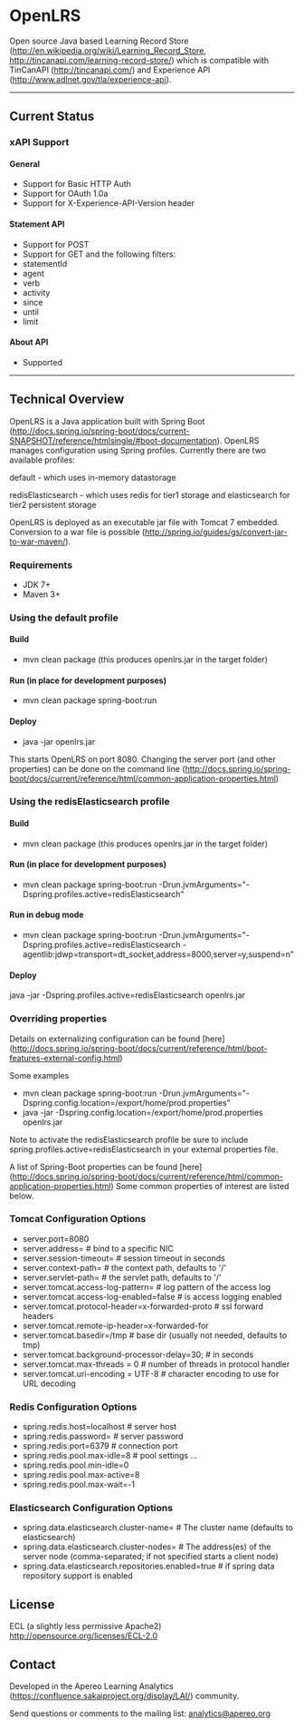 OpenLRS
=======
Open source Java based Learning Record Store (http://en.wikipedia.org/wiki/Learning_Record_Store, http://tincanapi.com/learning-record-store/) which is compatible with TinCanAPI (http://tincanapi.com/) and Experience API (http://www.adlnet.gov/tla/experience-api).

*************************************************************************************
Current Status
----------------
### xAPI Support

#### General
* Support for Basic HTTP Auth
* Support for OAuth 1.0a 
* Support for X-Experience-API-Version header

#### Statement API
* Support for POST
* Support for GET and the following filters:
 * statementId
 * agent
 * verb
 * activity
 * since
 * until
 * limit
 
#### About API
* Supported

*************************************************************************************
## Technical Overview
OpenLRS is a Java application built with Spring Boot (http://docs.spring.io/spring-boot/docs/current-SNAPSHOT/reference/htmlsingle/#boot-documentation). OpenLRS manages configuration using Spring profiles. Currently there are two available profiles:

default - which uses in-memory datastorage

redisElasticsearch - which uses redis for tier1 storage and elasticsearch for tier2 persistent storage

OpenLRS is deployed as an executable jar file with Tomcat 7 embedded. Conversion to a war file is possible (http://spring.io/guides/gs/convert-jar-to-war-maven/).

### Requirements
* JDK 7+
* Maven 3+

### Using the default profile
#### Build
* mvn clean package (this produces openlrs.jar in the target folder)

#### Run (in place for development purposes)
* mvn clean package spring-boot:run

#### Deploy
* java -jar openlrs.jar

This starts OpenLRS on port 8080. Changing the server port (and other properties) can be done on the command line (http://docs.spring.io/spring-boot/docs/current/reference/html/common-application-properties.html)

### Using the redisElasticsearch profile
#### Build
* mvn clean package (this produces openlrs.jar in the target folder)

#### Run (in place for development purposes)
* mvn clean package spring-boot:run -Drun.jvmArguments="-Dspring.profiles.active=redisElasticsearch"

#### Run in debug mode
* mvn clean package spring-boot:run -Drun.jvmArguments="-Dspring.profiles.active=redisElasticsearch -agentlib:jdwp=transport=dt_socket,address=8000,server=y,suspend=n"


#### Deploy
java -jar -Dspring.profiles.active=redisElasticsearch openlrs.jar

### Overriding properties

Details on externalizing configuration can be found [here] (http://docs.spring.io/spring-boot/docs/current/reference/html/boot-features-external-config.html)

Some examples

* mvn clean package spring-boot:run -Drun.jvmArguments="-Dspring.config.location=/export/home/prod.properties"
* java -jar -Dspring.config.location=/export/home/prod.properties openlrs.jar

Note to activate the redisElasticsearch profile be sure to include spring.profiles.active=redisElasticsearch in your external properties file. 

A list of Spring-Boot properties can be found [here] (http://docs.spring.io/spring-boot/docs/current/reference/html/common-application-properties.html) Some common properties of interest are listed below.

### Tomcat Configuration Options
* server.port=8080
* server.address= # bind to a specific NIC
* server.session-timeout= # session timeout in seconds
* server.context-path= # the context path, defaults to '/'
* server.servlet-path= # the servlet path, defaults to '/'
* server.tomcat.access-log-pattern= # log pattern of the access log
* server.tomcat.access-log-enabled=false # is access logging enabled
* server.tomcat.protocol-header=x-forwarded-proto # ssl forward headers
* server.tomcat.remote-ip-header=x-forwarded-for
* server.tomcat.basedir=/tmp # base dir (usually not needed, defaults to tmp)
* server.tomcat.background-processor-delay=30; # in seconds
* server.tomcat.max-threads = 0 # number of threads in protocol handler
* server.tomcat.uri-encoding = UTF-8 # character encoding to use for URL decoding

### Redis Configuration Options
* spring.redis.host=localhost # server host
* spring.redis.password= # server password
* spring.redis.port=6379 # connection port
* spring.redis.pool.max-idle=8 # pool settings ...
* spring.redis.pool.min-idle=0
* spring.redis.pool.max-active=8
* spring.redis.pool.max-wait=-1

### Elasticsearch Configuration Options
* spring.data.elasticsearch.cluster-name= # The cluster name (defaults to elasticsearch)
* spring.data.elasticsearch.cluster-nodes= # The address(es) of the server node (comma-separated; if not specified starts a client node)
* spring.data.elasticsearch.repositories.enabled=true # if spring data repository support is enabled

License
-------
ECL (a slightly less permissive Apache2)
http://opensource.org/licenses/ECL-2.0

Contact
-------
Developed in the Apereo Learning Analytics (https://confluence.sakaiproject.org/display/LAI/) community.

Send questions or comments to the mailing list: analytics@apereo.org
